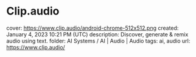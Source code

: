 # Clip.audio

cover: https://www.clip.audio/android-chrome-512x512.png
created: January 4, 2023 10:21 PM (UTC)
description: Discover, generate & remix audio using text.
folder: AI Systems / AI | Audio | Audio
tags: ai, audio
url: https://www.clip.audio/